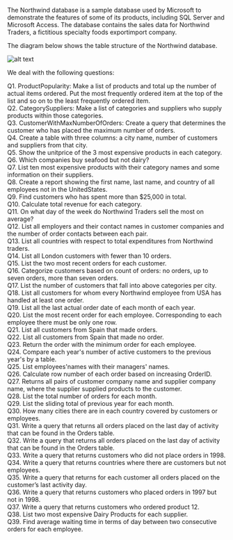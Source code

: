 The Northwind database is a sample database used by Microsoft to demonstrate the
features of some of its products, including SQL Server and Microsoft Access. The database
contains the sales data for Northwind Traders, a fictitious specialty foods exportimport
company. 

The diagram below shows the table structure of the Northwind database.

![alt text](https://raw.githubusercontent.com/jpwhite3/northwind-SQLite3/master/Northwind_ERD.png
)

We deal with the following questions:

Q1. ProductPopularity: Make a list of products and total up the number of actual
items ordered. Put the most frequently ordered item at the top of the list and so on
to the least frequently ordered item.\
Q2. CategorySuppliers: Make a list of categories and suppliers who supply products
within those categories.\
Q3. CustomerWithMaxNumberOfOrders: Create a query that determines the customer
who has placed the maximum number of orders.\
Q4. Create a table with three columns: a city name, number of customers and suppliers   from that city.\
Q5. Show the unitprice of the 3 most expensive products in each category.\
Q6. Which companies buy seafood but not dairy?\
Q7. List ten most expensive products with their category names and some information on their suppliers.\
Q8. Create a report showing the first name, last name, and country of all employees not in the UnitedStates.\
Q9. Find customers who has spent more than $25,000 in total.\
Q10. Calculate total revenue for each category. \
Q11. On what day of the week do Northwind Traders  sell the most on average?  \
Q12. List all employers and their contact names in customer companies and the number of order contacts between each pair.\
Q13. List all countries with respect to total expenditures from Northwind traders.\
Q14. List all London customers with fewer than 10 orders.\
Q15. List the two most recent orders for each customer.\
Q16. Categorize customers based on count of orders: no orders, up to seven orders, more than seven orders.\
Q17. List the number of customers that fall into  above categories per city.\
Q18. List all customers  for whom every Northwind employee  from USA has handled  at least one order.\
Q19. List all the last actual order date of each  month of each year.\
Q20. List the most recent order for each employee. Corresponding to each employee there must be only one row.\
Q21. List  all customers  from Spain that made orders.\
Q22. List  all customers  from Spain that made no order.\
Q23. Return the order with the minimum order for each employee.\
Q24. Compare each year's number of active customers to the previous year's by a table.\
Q25. List employees'names with their managers' names.\
Q26. Calculate row number of each order based on increasing OrderID.\
Q27. Returns all pairs of customer company name and supplier company name, where  the supplier supplied products to the customer.\
Q28. List the total number of orders for each month.\
Q29. List the sliding total of previous year for each month.\
Q30. How many cities there are in each country covered by customers or employees.\
Q31. Write a query that returns all orders placed on the last day of activity that can be found in the
Orders table.\
Q32. Write a query that returns all orders placed on the last day of activity that can be found in the
Orders table.\
Q33. Write a query that returns customers who did not place orders in 1998.\
Q34. Write a query that returns countries where there are customers but not employees.\
Q35. Write a query that returns for each customer all orders placed on the customer’s last activity day.\
Q36. Write a query that returns customers who placed orders in 1997 but not in 1998.\
Q37. Write a query that returns customers who ordered product 12.\
Q38. List two most expensive Dairy Products for each supplier.\
Q39. Find average waiting time in terms of day between two consecutive orders for each employee.

